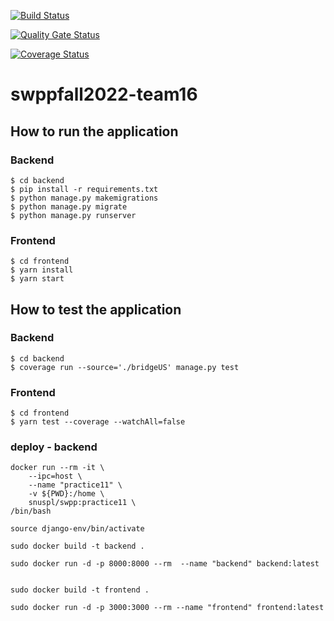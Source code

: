 [![Build Status](https://app.travis-ci.com/swsnu/swppfall2022-team16.svg?branch=main)](https://travis-ci.com/swsnu/swppfall2022-team16)

[![Quality Gate Status](https://sonarcloud.io/api/project_badges/measure?project=swsnu_swppfall2022-team16&metric=alert_status)](https://sonarcloud.io/dashboard?id=swsnu_swppfall2022-team16)

[![Coverage Status](https://coveralls.io/repos/github/swsnu/swppfall2022-team16/badge.svg?branch=main)](https://coveralls.io/github/swsnu/swppfall2022-team16?branch=main)

# swppfall2022-team16

## How to run the application

### Backend

```
$ cd backend
$ pip install -r requirements.txt
$ python manage.py makemigrations
$ python manage.py migrate
$ python manage.py runserver
```

### Frontend

```
$ cd frontend
$ yarn install
$ yarn start
```

## How to test the application

### Backend

```
$ cd backend
$ coverage run --source='./bridgeUS' manage.py test
```

### Frontend

```
$ cd frontend
$ yarn test --coverage --watchAll=false
```


### deploy - backend

```
docker run --rm -it \
    --ipc=host \
    --name "practice11" \
    -v ${PWD}:/home \
    snuspl/swpp:practice11 \
/bin/bash

source django-env/bin/activate

sudo docker build -t backend .

sudo docker run -d -p 8000:8000 --rm  --name "backend" backend:latest


sudo docker build -t frontend .

sudo docker run -d -p 3000:3000 --rm --name "frontend" frontend:latest
```
